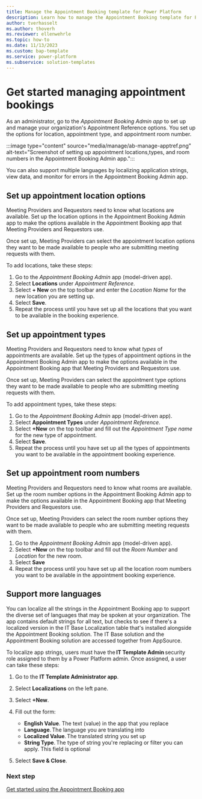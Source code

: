```yaml
---
title: Manage the Appointment Booking template for Power Platform
description: Learn how to manage the Appointment Booking template for Power Platform.
author: tverhasselt
ms.author: thoverh
ms.reviewer: ellenwehrle
ms.topic: how-to
ms.date: 11/13/2023
ms.custom: bap-template
ms.service: power-platform
ms.subservice: solution-templates
---
```


# Get started managing appointment bookings

As an administrator, go to the *Appointment Booking Admin app* to set up and manage your organization's Appointment Reference options. You set up the options for location, appointment type, and appointment room number.

:::image type="content" source="media/manage/ab-manage-apptref.png" alt-text="Screenshot of setting up appointment locations,types, and room numbers in the Appointment Booking Admin app.":::

You can also support multiple languages by localizing application strings, view data, and monitor for errors in the Appointment Booking Admin app.

## Set up appointment location options

Meeting Providers and Requestors need to know what locations are available. Set up the location options in the Appointment Booking Admin app to make the options available in the Appointment Booking app that Meeting Providers and Requestors use.

Once set up, Meeting Providers can select the appointment location options they want to be made available to people who are submitting meeting requests with them.

To add locations, take these steps:

1. Go to the *Appointment Booking Admin* app (model-driven app).
1. Select **Locations** under *Appointment Reference*.
1. Select **+ New** on the top toolbar and enter the *Location Name* for the new location you are setting up.
1. Select **Save**.
1. Repeat the process until you have set up all the locations that you want to be available in the booking experience.

## Set up appointment types

Meeting Providers and Requestors need to know what *types* of appointments are available. Set up the types of appointment options in the Appointment Booking Admin app to make the options available in the Appointment Booking app that Meeting Providers and Requestors use.

Once set up, Meeting Providers can select the appointment type options they want to be made available to people who are submitting meeting requests with them.

To add appointment types, take these steps:

1. Go to the *Appointment Booking Admin* app (model-driven app).
1. Select **Appointment Types** under *Appointment Reference*.
1. Select **+New** on the top toolbar and fill out the *Appointment Type name* for the new type of appointment.
1. Select **Save**.
1. Repeat the process until you have set up all the types of appointments you want to be available in the appointment booking experience.

## Set up appointment room numbers

Meeting Providers and Requestors need to know what rooms are available. Set up the room number options in the Appointment Booking Admin app to make the options available in the Appointment Booking app that Meeting Providers and Requestors use.

Once set up, Meeting Providers can select the room number options they want to be made available to people who are submitting meeting requests with them.

1. Go to the *Appointment Booking Admin* app (model-driven app).
1. Select **+New** on the top toolbar and fill out the *Room Number* and *Location* for the new room.
1. Select **Save**
1. Repeat the process until you have set up all the location room numbers you want to be available in the appointment booking experience.

## Support more languages

You can localize all the strings in the Appointment Booking app to support the diverse set of languages that may be spoken at your organization. The app contains default strings for all text, but checks to see if there's a localized version in the IT Base Localization table that's installed alongside the Appointment Booking solution. The IT Base solution and the Appointment Booking solution are accessed together from AppSource.

To localize app strings, users must have the **IT Template Admin** security role assigned to them by a Power Platform admin. Once assigned, a user can take these steps:

1. Go to the **IT Template Administrator app**.
1. Select **Localizations** on the left pane.
1. Select **+New**.
1. Fill out the form:

    - **English Value**. The text (value) in the app that you replace
    - **Language**. The language you are translating into
    - **Localized Value**. The translated string you set up
    - **String Type**. The type of string you're replacing or filter you can apply. This field is optional

1. Select **Save & Close**.

### Next step

[Get started using the Appointment Booking app](use.md)
